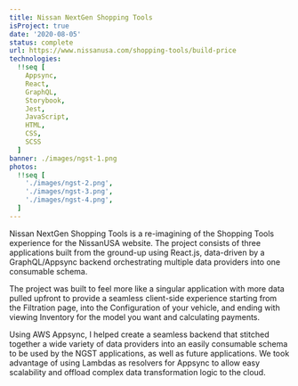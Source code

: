 ```yaml
---
title: Nissan NextGen Shopping Tools
isProject: true
date: '2020-08-05'
status: complete
url: https://www.nissanusa.com/shopping-tools/build-price
technologies:
  !!seq [
    Appsync,
    React,
    GraphQL,
    Storybook,
    Jest,
    JavaScript,
    HTML,
    CSS,
    SCSS
  ]
banner: ./images/ngst-1.png
photos:
  !!seq [
    './images/ngst-2.png',
    './images/ngst-3.png',
    './images/ngst-4.png',
  ]
---
```


Nissan NextGen Shopping Tools is a re-imagining of the Shopping Tools experience for the NissanUSA website. The project consists of three applications built from the ground-up using React.js, data-driven by a GraphQL/Appsync backend orchestrating multiple data providers into one consumable schema.

The project was built to feel more like a singular application with more data pulled upfront to provide a seamless client-side experience starting from the Filtration page, into the Configuration of your vehicle, and ending with viewing Inventory for the model you want and calculating payments. 

Using AWS Appsync, I helped create a seamless backend that stitched together a wide variety of data providers into an easily consumable schema to be used by the NGST applications, as well as future applications. We took advantage of using Lambdas as resolvers for Appsync to allow easy scalability and offload complex data transformation logic to the cloud. 
